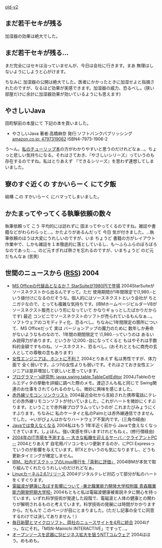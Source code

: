 [old-v2](ig040115-orig.html)

## まだ若干セキが残る

加湿器の効果は絶大でした。


## まだ若干セキが残る…

まだ完全にはセキは治っていませんが、今日は会社に行きます。まあ 無理はしないようにしようと心がけます。

ちなみに 加湿器の公開は絶大でした。医者にかかったときに加湿せよと指摘されたのですが、なるほど効果が実感できます。加湿器の威力、恐るべし。(狭い部屋だけに余計に加湿器効果が効いているようにも思えます)

## やさしいJava

田町駅前の本屋にて 下記の本を買いました。


* やさしいJava
  著者:高橋麻奈
  発行:ソフトバンクパブリッシング
  [amazon.co.jp: 4797319062](http://www.amazon.co.jp/exec/obidos/ASIN/4797319062/igapyondiary-22)
  ISBN4-7973-1906-2 

う～ん。[私のチューリップ本](../../book/jasl.html)の方がわかりやすいと思うのだけれどなぁ…。ちょっと悲しい気持ちになる。それはさておき、『やさしいシリーズ』っていうのも存在するのですね。私はとりあえず 『できるシリーズ』を思わず連想してしまいました。

## 寮のすぐ近くの すかいらーく にて夕飯

結構 この すかいらーく にハマってしまいました。

## かたまってやってくる執筆依頼の数々

執筆依頼って こう 平均的には訪れずに 固まってやってくるのですね。雑誌や書籍などがわらわらっと…。かたよりがあるんだって 今日 気が付きました。…執筆依頼のほうは大変にうれしいのですが、いま ちょうど 書籍の方がレイアウト作業中で、しかも雑誌を１本徹底的に落としているし、も～ふらふらのぼろぼろなのであった…。のど元すぎれば熱さを忘れるのですが、いまちょうど のど元だもんなぁ (苦笑)

## 世間のニュースから ([RSS](ig040115-news.xml)) 2004


* [MS Officeの代替品となるか？ StarSuiteが1980円で登場](http://japan.cnet.com/news/tech/story/0,2000047674,20063701,00.htm)  2004StarSuiteがソースネクストから出るんですって。ただ 使用期間が1年間限定で\1,980.-という値付けになるのだそうな。個人的にはソースネクストという会社が ちとニガテなので、とっても複雑な気持ちです。(IBMホームページビルダーV8がソースネクスト販売という形になっていて かなりギョっとしたばかりだからです) 最近 コンビニでソースネクストのソフトが売られているもんなぁ…。ソフトウェアのコモディティ化、恐るべし。ちなみに1年間限定の箇所について、MS Officeだって 実は バージョンアップの魔力のために 数年しか寿命がないようなものなので、1年間の期間限定で \1,980.-っていうのは あるいみ説得力があります。というか \2,000.-台になってくると もはやそれは手数料的金額ですものね。ソースネクスト、恐るべし。(おそれとともに商売の玄人としての尊敬の念もあります)
* [女性エンジニアは、ホントに不利？](http://jibun.atmarkit.co.jp/lcareer01/column/ana06/ana01.html)  2004とりあえず 私は男性ですが、体力面で 全く弱いです。ふつ?の女性よりも弱いです。それはさておき女性エンジニアは是非増加して欲しいと思っています。
* [プログラマー's研究所: javax.swing.table.TableCellEditor](http://www.hcn.zaq.ne.jp/no-ji/javamemo/javax_swing_table_TableCellEditor.html)  2004JTableのセルエディタの挙動を詳細に調べた際のメモ。渡辺さんも私と同じで Swing関連のお仕事をされてられるのかしら。微妙に興味を感じました。
* [赤外線リモコン リンクリスト](http://hp.vector.co.jp/authors/VA005810/remocon/link_remote.htm)  2004最近会社から支給された携帯電話にテレビの赤外線リモコンソフトが付いていました。これがハートを微妙にくすぶります。ということで赤外線プログラムっていうのが これまたびみょうにくすぶります。ちなみに 私のケータイと私のPalmとは赤外線通信できませんでした。→いがぴょんはかなりハードウェア不案内です。(三角巾経由)
* [Javaでは食えなくなる](http://jibun.atmarkit.co.jp/scenter/bbs/viewtopic.php?topic=8577&forum=22)  2004私はもう 1年半近く前から Javaで食えなくなってきています。しょぼん。強い実感を伴いますけれどもねぇ。(修行僧経由)
* [2004年のIT市場を予測する -- 大きな転機を迎えるサーバ／クライアントPC --](http://www.atmarkit.co.jp/fsys/kaisetsu/033it_market2004/it_market2004.html)  2004とりあえず 自宅用パソコンをいつ更新するのか、にPCI Expressっていうのが影響を与えています。BTXとかいうのも気になりますし、どうも更新タイミングが確定しません。
* [IBM、社内デスクトップのLinux移行を「真剣に評価」](http://www.itmedia.co.jp/enterprise/0401/09/epn12.html)  2004IBMが本気で取り組んでくれたらうれしいのだけれどなぁ。
* [Linuxカーネル2.6.1リリース](http://www.itmedia.co.jp/news/articles/0401/10/news019.html)  2004デジタルテレビ対応って部分が私のハートをくすぐります。
* [電磁波が健康に及ぼす影響について -東北職業能力開発大学校附属 青森職業能力開発短期大学校-](http://www.jomon.ne.jp/~ja7bal/denjiha.htm)  2004もともと私は電磁波健康被害説ネタに関心を持っています。いずれ科学技術が発達した段階で、電磁波と人体の健康との関わりが解明されるものと考えています。科学技術の発展には時間がかかりますから。だもんで このページが目にとまりました。(ただし記事の全てに同意するわけでは決してありません！)
* [毎日新聞とマイクロソフト、両社のニュースサイトを4月に統合](http://japan.cnet.com/news/media/story/0,2000047715,20063705,00.htm)  2004げっ。なにそれ。「MSN-Mainichi INTERACTIVE」ですって…。
* [オープンソースを武器にSIビジネス拡大を狙うNTTコムウェア](http://japan.cnet.com/column/suematsu/story/0,2000048844,20063558,00.htm)  2004ほほう。めもめも。